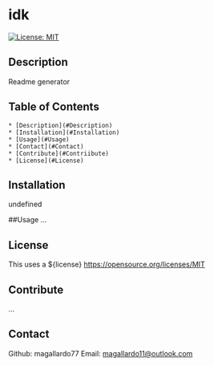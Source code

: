 
  # idk
  [![License: MIT](https://img.shields.io/badge/License-MIT-yellow.svg)](https://opensource.org/licenses/MIT)

  ## Description
  Readme generator

  ## Table of Contents
    * [Description](#Description)
    * [Installation](#Installation)
    * [Usage](#Usage)
    * [Contact](#Contact)
    * [Contribute](#Contriibute)
    * [License](#License)

  ## Installation 
  undefined

  ##Usage
  ...

  ## License
  This uses a ${license}
  https://opensource.org/licenses/MIT

  ## Contribute 
  ...

  ## Contact 
  Github: magallardo77
  Email: magallardo11@outlook.com


